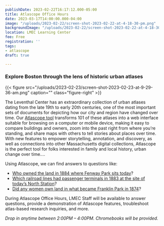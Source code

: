 ```yaml
---
publishDate: 2023-02-22T16:17:12.000-05:00
title: Atlascope Office Hours
date: 2023-03-17T14:00:00.000-04:00
image: "/uploads/2023-02-22/screen-shot-2023-02-22-at-4-18-30-pm.png"
backgroundImage: "/uploads/2023-02-22/screen-shot-2023-02-22-at-4-18-30-pm.png"
location: LMEC Learning Center
fee: Free
registration: ''
tags:
- atlascope
draft: true

---
```

### Explore Boston through the lens of historic urban atlases

{{< figure src="/uploads/2023-02-23/screen-shot-2023-02-23-at-9-29-36-am.png" caption="" class="figure-right" >}}

The Leventhal Center has an extraordinary collection of urban atlases dating from the late 19th to early 20th centuries, one of the most important sets of documents for depicting how our city and region have changed over time. Our [Atlascope tool](https://atlascope.leventhalmap.org/) transforms 101 of these atlases into a web interface suitable for browsing on a computer or mobile device, making it easy to compare buildings and owners, zoom into the past right from where you’re standing, and share maps with others to tell stories about places over time. With new features to empower storytelling, annotation, and discovery, as well as connections into other Massachusetts digital collections, Atlascope is the perfect tool for folks interested in family and local history, urban change over time....

Using Atlascope, we can find answers to questions like:

* [Who owned the land in 1884 where Fenway Park sits today](https://atlascope.org/#/view:share$mode:glass$center:-71.09693,42.34659$zoom:17.75$base:maptiler-streets$overlay:ark:/76611/al84rac0k)?
* [Which railroad lines had passenger terminals in 1883 at the site of today’s North Station](https://atlascope.org/#/view:share$mode:glass$center:-71.06230,42.36603$zoom:17.34$base:maptiler-streets$overlay:ark:/76611/al8c28hx3)?
* [Did any women own land in what became Franklin Park in 1874](https://atlascope.org/#/view:share$mode:glass$center:-71.09516,42.30868$zoom:16.21$base:maptiler-streets$overlay:ark:/76611/al8c2h4jv)?

During Atlascope Office Hours, LMEC Staff will be available to answer questions, provide a demonstration of Atlascope features, troubleshoot atlas-based research inquiries, and more.

_Drop in anytime between 2:00PM – 4:00PM. Chromebooks will be provided._